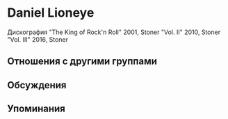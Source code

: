 # Daniel Lioneye

Дискография
"The King of Rock'n Roll" 2001, Stoner
"Vol. II" 2010, Stoner
"Vol. III" 2016, Stoner

## Отношения с другими группами


## Обсуждения


## Упоминания

